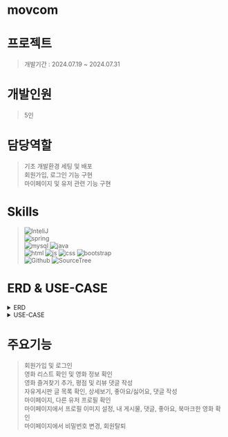 # movcom


# 프로젝트
> 개발기간 : 2024.07.19 ~ 2024.07.31

# 개발인원
> 5인

# 담당역할
> 기초 개발환경 세팅 및 배포<br>
> 회원가입, 로그인 기능 구현<br>
> 마이페이지 및 유저 관련 기능 구현<br>

# Skills
>![InteliJ](https://img.shields.io/badge/IntelliJ_IDEA-000000.svg?style=for-the-badge&logo=intellij-idea&logoColor=white)<br>
>![spring](https://img.shields.io/badge/Spring-6DB33F?style=for-the-badge&logo=spring&logoColor=white)<br>
>![mysql](https://img.shields.io/badge/MySQL-00000F?style=for-the-badge&logo=mysql&logoColor=white)
>![java](https://img.shields.io/badge/Java-ED8B00?style=for-the-badge&logo=openjdk&logoColor=white)<br>
>![html](https://img.shields.io/badge/HTML5-E34F26?style=for-the-badge&logo=html5&logoColor=white)
![js](https://img.shields.io/badge/JavaScript-F7DF1E?style=for-the-badge&logo=JavaScript&logoColor=white)
![css](https://img.shields.io/badge/CSS3-1572B6?style=for-the-badge&logo=css3&logoColor=white)
![bootstrap](    https://img.shields.io/badge/Bootstrap-563D7C?style=for-the-badge&logo=bootstrap&logoColor=white)<br>
![Github](https://img.shields.io/badge/GitHub-100000?style=for-the-badge&logo=github&logoColor=white)
![SourceTree](https://img.shields.io/badge/Sourcetree-0052CC?style=for-the-badge&logo=Sourcetree&logoColor=white)

# ERD & USE-CASE
<details>
<summary>ERD</summary>
<img src="ERD.png" alt="ERD" />
</details>
<details>
<summary>USE-CASE</summary>
<img src="UseCase.png" alt="USE-CASE" />
</details>

# 주요기능
> 회원가입 및 로그인<br>
> 영화 리스트 확인 및 영화 정보 확인<br>
> 영화 즐겨찾기 추가, 평점 및 리뷰 댓글 작성<br>
> 자유게시판 글 목록 확인, 상세보기, 좋아요/싫어요, 댓글 작성<br>
> 마이페이지, 다른 유저 프로필 확인<br>
> 마이페이지에서 프로필 이미지 설정, 내 게시물, 댓글, 좋아요, 북마크한 영화 확인<br>
> 마이페이지에서 비밀번호 변경, 회원탈퇴<br>
